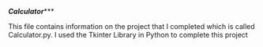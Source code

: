 *********************************************************Calculator************************************************************

This file contains information on the project that I completed which is called Calculator.py. I used the Tkinter Library in Python to complete this project
